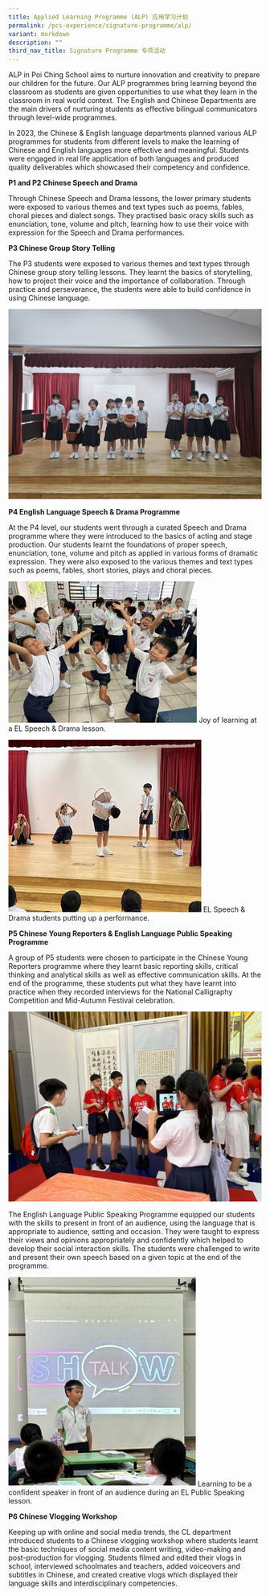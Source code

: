 ```yaml
---
title: Applied Learning Programme (ALP) 应用学习计划
permalink: /pcs-experience/signature-programme/alp/
variant: markdown
description: ""
third_nav_title: Signature Programme 专项活动
---
```

ALP in Poi Ching School aims to nurture innovation and creativity to prepare our children for the future. Our ALP programmes bring learning beyond the classroom as students are given opportunities to use what they learn in the classroom in real world context. The English and Chinese Departments are the main drivers of nurturing students as effective bilingual communicators through level-wide programmes.

In 2023, the Chinese & English language departments planned various ALP programmes for students from different levels to make the learning of Chinese and English languages more effective and meaningful. Students were engaged in real life application of both languages and produced quality deliverables which showcased their competency and confidence.

**P1 and P2 Chinese Speech and Drama**

Through Chinese Speech and Drama lessons, the lower primary students were exposed to various themes and text types such as poems, fables, choral pieces and dialect songs. They practised basic oracy skills such as enunciation, tone, volume and pitch, learning how to use their voice with expression for the Speech and Drama performances. 

**P3 Chinese Group Story Telling**

The P3 students were exposed to various themes and text types through Chinese group story telling lessons. They learnt the basics of storytelling, how to project their voice and the importance of collaboration. Through practice and perseverance, the students were able to build confidence in using Chinese language.

![](/images/WhatsApp_Image_2023_11_20_at_1_41_37_PM.jpeg)

**P4 English Language Speech & Drama Programme**

At the P4 level, our students went through a curated Speech and Drama programme where they were introduced to the basics of acting and stage production. Our students learnt the foundations of proper speech, enunciation, tone, volume and pitch as applied in various forms of dramatic expression. They were also exposed to the various themes and text types such as poems, fables, short stories, plays and choral pieces.

![](/images/ALP_2023_website.jpg)
Joy of learning at a EL Speech & Drama lesson.

![](/images/ALP_2023_website_2.jpg)
EL Speech & Drama students putting up a performance.

**P5 Chinese Young Reporters & English Language Public Speaking Programme**

A group of P5 students were chosen to participate in the Chinese Young Reporters programme where they learnt basic reporting skills, critical thinking and analytical skills as well as effective communication skills. At the end of the programme, these students put what they have learnt into practice when they recorded interviews for the National Calligraphy Competition and Mid-Autumn Festival celebration.

![](/images/WhatsApp_Image_2023_11_20_at_3_58_59_PM__3_.jpeg)

The English Language Public Speaking Programme equipped our students with the skills to present in front of an audience, using the language that is appropriate to audience, setting and occasion. They were taught to express their views and opinions appropriately and confidently which helped to develop their social interaction skills. The students were challenged to write and present their own speech based on a given topic at the end of the programme.

![](/images/ALP_2023_website_3.jpg)
Learning to be a confident speaker in front of an audience during an EL Public Speaking lesson.

**P6 Chinese Vlogging Workshop**

Keeping up with online and social media trends, the CL department introduced students to a Chinese vlogging workshop where students learnt the basic techniques of social media content writing, video-making and post-production for vlogging. Students filmed and edited their vlogs in school, interviewed schoolmates and teachers, added voiceovers and subtitles in Chinese, and created creative vlogs which displayed their language skills and interdisciplinary competencies.